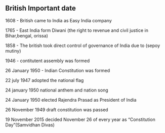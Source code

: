 
## British Important date

1608 - British came to India as Easy India company

1765 - East India form Diwani (the right to revenue and civil justice in Bihar,bengal, orissa)

1858 - The british took direct control of governance of India due to (sepoy mutiny)

1946 - contitutent assembly was formed

26 January 1950 - Indian Constitution was formed

22 july 1947 adopted the national flag

24 january 1950 national anthem and nation song

24 January 1950 elected Rajendra Prasad as President of India

26 November 1949 draft constitution was passed

19 November 2015 decided November 26 of every year as “Constitution Day”(Samvidhan Divas)